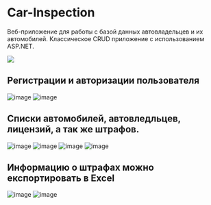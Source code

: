 # Car-Inspection
Веб-приложение для работы с базой данных автовладельцев и их автомобилей. Классическое CRUD приложение с использованием ASP.NET.

<img src="https://user-images.githubusercontent.com/54627640/195137862-2c30920e-11b6-4c89-ac8f-f9b56861a3fa.png">

## Регистрации и авторизации пользователя

![image](https://user-images.githubusercontent.com/54627640/195139864-9d546470-d2ac-4ded-8137-daf4acaec4eb.png)
![image](https://user-images.githubusercontent.com/54627640/195139843-da2d42d8-3106-42a4-b542-444ae42944cc.png)

## Списки автомобилей, автовледльцев, лицензий, а так же штрафов.

![image](https://user-images.githubusercontent.com/54627640/195140306-3b236932-df83-4590-bcdd-f8c33f6cfbc8.png)
![image](https://user-images.githubusercontent.com/54627640/195140554-b5aa7b80-9605-4c98-92e3-44fd59f600c6.png)
![image](https://user-images.githubusercontent.com/54627640/195140706-6a3eea35-1900-441c-974b-1476a0ead085.png)
![image](https://user-images.githubusercontent.com/54627640/195140992-c9224d8b-90e4-4155-ae08-e09adf5866f0.png)
## Информацию о штрафах можно експортировать в Excel
![image](https://user-images.githubusercontent.com/54627640/195144526-6b21a83e-3c41-4d11-b06c-e0ebf82c7c49.png)
![image](https://user-images.githubusercontent.com/54627640/195142367-ff192f57-d931-4003-b2dd-652e5fb3e867.png)

